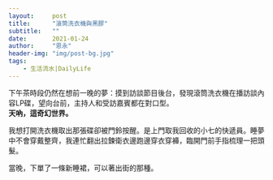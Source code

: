 ```yaml
---
layout:     post
title:      "滾筒洗衣機與黑膠"
subtitle:   ""
date:       2021-01-24
author:     "恩永"
header-img: "img/post-bg.jpg"
tags:
    - 生活流水|DailyLife
---
```



下午茶時段仍然在想前一晚的夢：摸到訪談節目後台，發現滾筒洗衣機在播訪談內容LP碟，望向台前，主持人和受訪嘉賓都在對口型。  
**天吶，這奇幻世界。**

我想打開洗衣機取出那張碟卻被門鈴按醒。是上門取我回收的小七的快遞員。睡夢中不會穿戴整齊，我連忙翻出拉鍊衛衣邊跑邊穿衣穿褲，臨開門前手指梳理一把頭髮。

當晚，下單了一條新睡裙，可以著出街的那種。
